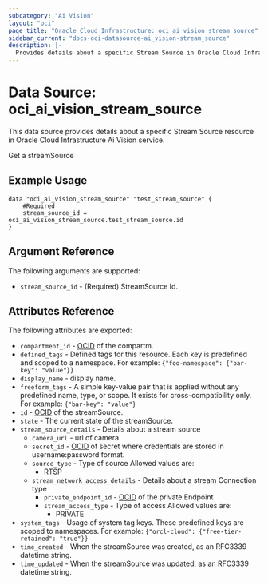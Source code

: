 ```yaml
---
subcategory: "Ai Vision"
layout: "oci"
page_title: "Oracle Cloud Infrastructure: oci_ai_vision_stream_source"
sidebar_current: "docs-oci-datasource-ai_vision-stream_source"
description: |-
  Provides details about a specific Stream Source in Oracle Cloud Infrastructure Ai Vision service
---
```


# Data Source: oci_ai_vision_stream_source
This data source provides details about a specific Stream Source resource in Oracle Cloud Infrastructure Ai Vision service.

Get a  streamSource


## Example Usage

```hcl
data "oci_ai_vision_stream_source" "test_stream_source" {
	#Required
	stream_source_id = oci_ai_vision_stream_source.test_stream_source.id
}
```

## Argument Reference

The following arguments are supported:

* `stream_source_id` - (Required) StreamSource Id.


## Attributes Reference

The following attributes are exported:

* `compartment_id` - [OCID](https://docs.cloud.oracle.com/iaas/Content/General/Concepts/identifiers.htm) of the compartm. 
* `defined_tags` - Defined tags for this resource. Each key is predefined and scoped to a namespace. For example: `{"foo-namespace": {"bar-key": "value"}}` 
* `display_name` - display name.
* `freeform_tags` - A simple key-value pair that is applied without any predefined name, type, or scope. It exists for cross-compatibility only. For example: `{"bar-key": "value"}` 
* `id` - [OCID](https://docs.cloud.oracle.com/iaas/Content/General/Concepts/identifiers.htm) of the streamSource. 
* `state` - The current state of the streamSource.
* `stream_source_details` - Details about a stream source
	* `camera_url` - url of camera
	* `secret_id` - [OCID](https://docs.cloud.oracle.com/iaas/Content/General/Concepts/identifiers.htm) of secret where credentials are stored in username:password format. 
	* `source_type` - Type of source Allowed values are:
		* RTSP 
	* `stream_network_access_details` - Details about a stream Connection type
		* `private_endpoint_id` - [OCID](https://docs.cloud.oracle.com/iaas/Content/General/Concepts/identifiers.htm) of the private Endpoint 
		* `stream_access_type` - Type of access Allowed values are:
			* PRIVATE 
* `system_tags` - Usage of system tag keys. These predefined keys are scoped to namespaces. For example: `{"orcl-cloud": {"free-tier-retained": "true"}}` 
* `time_created` - When the streamSource was created, as an RFC3339 datetime string.
* `time_updated` - When the streamSource was updated, as an RFC3339 datetime string.

